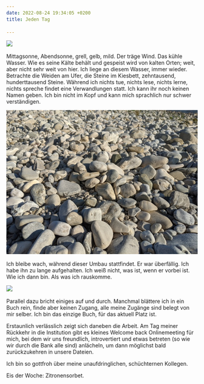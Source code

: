 ```yaml
---
date: 2022-08-24 19:34:05 +0200
title: Jeden Tag

---
```

![](/uploads/pxl_20220824_155407669.jpg)

Mittagsonne, Abendsonne, grell, gelb, mild. Der träge Wind. Das kühle Wasser. Wie es seine Kälte behält und gespeist wird von kalten Orten; weit, aber nicht sehr weit von hier. Ich liege an diesem Wasser, immer wieder. Betrachte die Weiden am Ufer, die Steine im Kiesbett, zehntausend, hunderttausend Steine. Während ich nichts tue, nichts lese, nichts lerne, nichts spreche findet eine Verwandlungen statt. Ich kann ihr noch keinen Namen geben. Ich bin nicht im Kopf und kann mich sprachlich nur schwer verständigen.

![](/uploads/pxl_20220824_155907983.jpg)

Ich bleibe wach, während dieser Umbau stattfindet. Er war überfällig. Ich habe ihn zu lange aufgehalten. Ich weiß nicht, was ist, wenn er vorbei ist. Wie ich dann bin. Als was ich rauskomme.

![](/uploads/pxl_20220824_160950540.jpg)

Parallel dazu bricht einiges auf und durch. Manchmal blättere ich in ein Buch rein, finde aber keinen Zugang, alle meine Zugänge sind belegt von mir selber. Ich bin das einzige Buch, für das aktuell Platz ist.

Erstaunlich verlässlich zeigt sich daneben die Arbeit. Am Tag meiner Rückkehr in die Institution gibt es kleines Welcome back Onlinemeeting für mich, bei dem wir uns freundlich, introvertiert und etwas betreten (so wie wir durch die Bank alle sind) anlächeln, um dann möglichst bald zurückzukehren in unsere Dateien. 

Ich bin so gottfroh über meine unaufdringlichen, schüchternen Kollegen.

Eis der Woche: Zitronensorbet.